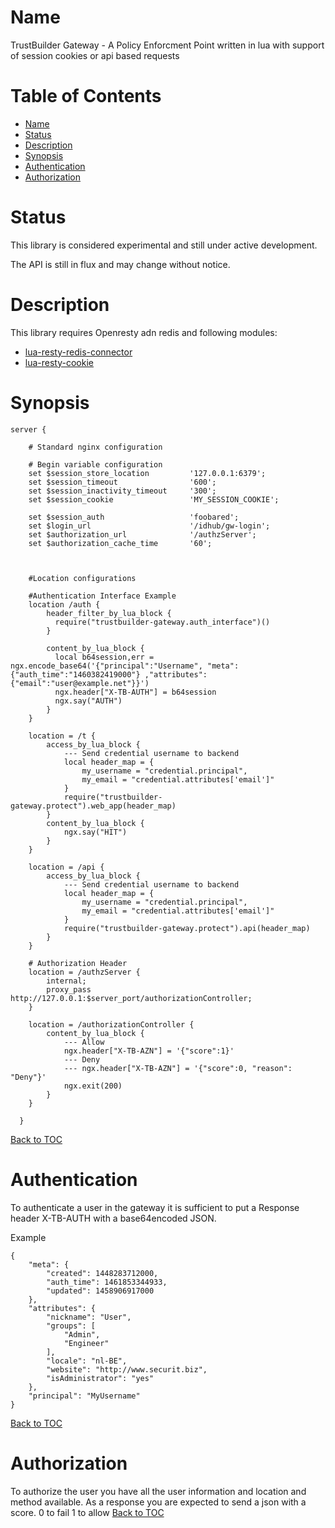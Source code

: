 Name
====

TrustBuilder Gateway - A Policy Enforcment Point written in lua with support of session cookies or api based requests

Table of Contents
=================

* [Name](#name)
* [Status](#status)
* [Description](#description)
* [Synopsis](#synopsis)
* [Authentication](#authentication)
* [Authorization](#authorization)

Status
======

This library is considered experimental and still under active development.

The API is still in flux and may change without notice.

Description
===========

This library requires Openresty adn redis and following modules: 

* [lua-resty-redis-connector](https://github.com/pintsized/lua-resty-redis-connector)
* [lua-resty-cookie](https://github.com/cloudflare/lua-resty-cookie)

Synopsis
========

``` 
server {
      
	# Standard nginx configuration

	# Begin variable configuration
	set $session_store_location         '127.0.0.1:6379';
	set $session_timeout                '600';
	set $session_inactivity_timeout     '300';
	set $session_cookie                 'MY_SESSION_COOKIE';

	set $session_auth                   'foobared';
	set $login_url                      '/idhub/gw-login';
	set $authorization_url              '/authzServer';
	set $authorization_cache_time       '60';



	#Location configurations

	#Authentication Interface Example
    location /auth {
        header_filter_by_lua_block {
          require("trustbuilder-gateway.auth_interface")()
        }
        
        content_by_lua_block {
          local b64session,err = ngx.encode_base64('{"principal":"Username", "meta":{"auth_time":"1460382419000"} ,"attributes":{"email":"user@example.net"}}')
          ngx.header["X-TB-AUTH"] = b64session
          ngx.say("AUTH")
        }
    }

    location = /t {
	    access_by_lua_block {
	    	--- Send credential username to backend
	    	local header_map = {
            	my_username = "credential.principal",
            	my_email = "credential.attributes['email']"
        	}
	      	require("trustbuilder-gateway.protect").web_app(header_map)
	    }
	    content_by_lua_block {
	      	ngx.say("HIT")
	    }
	}

	location = /api {
		access_by_lua_block {
	    	--- Send credential username to backend
	    	local header_map = {
            	my_username = "credential.principal",
            	my_email = "credential.attributes['email']"
        	}
	      	require("trustbuilder-gateway.protect").api(header_map)
	    }
	}

	# Authorization Header
    location = /authzServer {
	  	internal;
	  	proxy_pass http://127.0.0.1:$server_port/authorizationController;
	}

	location = /authorizationController {
		content_by_lua_block {
			--- Allow
		    ngx.header["X-TB-AZN"] = '{"score":1}'
		    --- Deny
		    --- ngx.header["X-TB-AZN"] = '{"score":0, "reason": "Deny"}'
		    ngx.exit(200)
	  	}
	}

  }

```
[Back to TOC](#table-of-contents)

Authentication
==============

To authenticate a user in the gateway it is sufficient to put a Response header X-TB-AUTH with a base64encoded JSON.

Example

```
{
    "meta": {
        "created": 1448283712000,
        "auth_time": 1461853344933,
        "updated": 1458906917000
    },
    "attributes": {
        "nickname": "User",
        "groups": [
            "Admin",
            "Engineer"
        ],
        "locale": "nl-BE",
        "website": "http://www.securit.biz",
        "isAdministrator": "yes"
    },
    "principal": "MyUsername"
}
```
[Back to TOC](#table-of-contents)


Authorization
=============

To authorize the user you have all the user information and location and method available. As a response you are expected to send a json with a score. 0 to fail 1 to allow
[Back to TOC](#table-of-contents)


